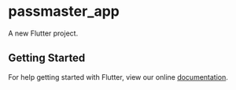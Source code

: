 # passmaster_app

A new Flutter project.

## Getting Started

For help getting started with Flutter, view our online
[documentation](https://flutter.io/).
